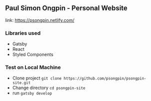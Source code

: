 ## Paul Simon Ongpin - Personal Website

link: https://psongpin.netlify.com/

### Libraries used

- Gatsby
- React
- Styled Components

### Test on Local Machine

- Clone project `git clone https://github.com/psongpin/psongpin-site.git`
- Change directory `cd psongpin-site`
- run `gatsby develop`
